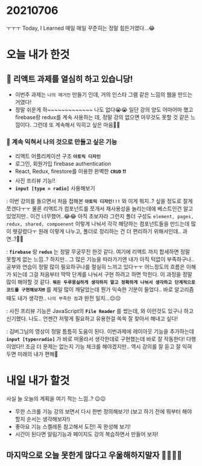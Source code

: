 # 20210706

ㅜㅜㅜ Today, I Learned 매일 매일 꾸준히는 정말 힘든거였다...😂

# 오늘 내가 한것

## 🧨 리액트 과제를 열심히 하고 있습니당!

- 이번주 과제는 `나의 메거진` 만들기 인데, 거의 인스타 그램 같은 느낌의 웹을 만드는 거였다!
- 정말 쉬운게 하~~~~~~~~~~~~~ 나도 없다😭😭 일단 강의 양도 어마어마 했고 firebase랑 redux를 계속
  사용하는 데, 정말 강의 없으면 아무것도 못할 것 같은 느낌이다. 그런데 또 계속해서 익히고 싶은 마음📖📝
  
 ### 📌 계속 익혀서 나의 것으로 만들고 싶은 기능
 
 - 리액트 어플리케이션 구조 **`아토믹 디자인`**
 - 로그인, 회원가입 firebase authentication 
 - React, Redux, firestore를 이용한 완벽한 **`CRUD`** ❗❗
 - 사진 프리뷰 기능!!
 - **`input [type = radio]`** 사용해보기
 
 : 이번 강의를 들으면서 처음 접해본 **`아토믹 디자인!!!`** 와 이게 뭐지..? 싶을 정도로 잘게 쪼갠다ㅜㅜ 물론 리액트가 컴포넌트를 쪼개서 재사용성을 
 늘리는데에 베스트인건 알고 있었지만.. 이건 너무했어..😂😂 아직 초보자라 그런지 폴더 구성도 `element, pages, redux, shared, compoenent` 이렇게 나눠서 
 각각 해당하는 컴포넌트들을 만드는데 많이 헷갈렸다ㅜ 원래 이렇게 나누고, 폴더로 정리하는 건 더 편리하기 위해서인데.. 과연..?🤷‍♀️
 
 : **`firebase`** 랑 **`redux`** 는 정말 무궁무진 한것 같다. 여기에 리액트 까지 합세하면 정말 못할게 없는 느낌..? 하지만.. 그 많은 기능을 따라가기엔 내가
 아직 턱없이 부족하구나.. 공부와 연습이 정말 많이 필요하구나를 절실히 느끼고 있다ㅜㅜ 어느정도의 흐름은 이해가 되는데 그걸 처음부터 딱딱 단계를 나눠서 구현
 하려고 하면 막힌다. 이 과정을 정말 많이 해야할 것 같다. **`뭐든 두루뭉실하게 생각하지 말고 정확하게 나눠서 생각하고 단계적으로 코드를 구현해보자❗❗`**
 를 제일 많이 깨달았는데 뭔가 익숙한 기분이 들었다.. 바로 알고리즘 때도 내가 생각한.. `나의 부족한 점`과 완전 일치...😔😔
 
 : 사진 프리뷰 기능은 JavaScript의 **`File Reader`** 를 썼는데, 와 이런것도 있구나 하고 신기했다. 나도.. 언젠간 저렇게 필요하고 유용한걸 쏙쏙 잘 찾아서 해내고 싶다!
 
 : 김버그님의 영상이 정말 틈틈히 도움이 된다. 이번과제에 레이아웃 기능을 추가하는데 **`input [type=radio]`** 가 바로 떠올라서 생각한데로 구현했는데 바로
 잘 작동한다! 다행이었다!! 조금 더 문제는 없는지 기능 체크를 해야겠지만.. 역시 강의를 잘 듣고 잘 익혀두면 미래의 내가 편해🧡
 
 # 내일 내가 할것
 사실 늘 오늘의 계획을 여기 적는 느낌..? 😉😉
 
 - 무한 스크롤 기능 강의 보면서 다시 한번 정의해보기! (보고 하기 전에 뭐부터 해야할지 순서는 생각해보자!)
 - 좋아요 기능 스켈레톤 참고해서 도전! 꼭 완성해 보기!
 - 시간이 된다면 알림기능과 페이지도 강의 복습하면서 만들어 보자!

## 마지막으로 오늘 못한게 많다고 우울해하지말자 🙅‍♀🙅‍♂️
